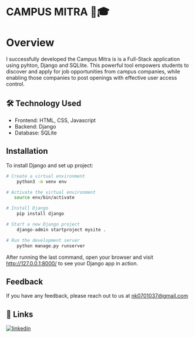 
# CAMPUS MITRA 🤝🎓
# Overview
I successfully developed the Campus Mitra is is a Full-Stack application using pyhton, Django and SQLlite. This powerful tool empowers students to discover and apply for job opportunities from campus companies, while enabling those companies to post openings with effective user access control.
## 🛠 Technology Used
- Frontend: HTML, CSS, Javascript 
- Backend: Django
- Database: SQLite


## Installation

To install Django and set up project:


```bash
# Create a virtual environment
    python3 -m venv env
```
    
 ```bash
# Activate the virtual environment
    source env/bin/activate
```
    
``` bash
# Install Django
    pip install django
```

``` bash
# Start a new Django project
    django-admin startproject mysite .
```
``` bash
# Run the development server
    python manage.py runserver
```

After running the last command, open your browser and visit http://127.0.0.1:8000/ to see your Django app in action.
## Feedback

If you have any feedback, please reach out to us at nk0701037@gmail.com


## 🔗 Links
[![linkedin](https://img.shields.io/badge/linkedin-0A66C2?style=for-the-badge&logo=linkedin&logoColor=white)](https://www.linkedin.com/in/Naveengs070103)
